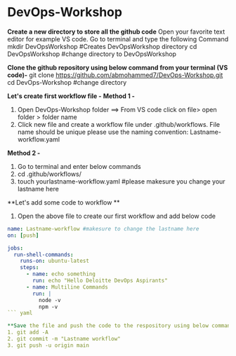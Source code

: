 # DevOps-Workshop

**Create a new directory to store all the github code**
Open your favorite text editor for example VS code. Go to terminal and type the following Command
   mkdir DevOpsWorkshop #Creates DevOpsWorkshop directory
   cd DevOpsWorkshop #change directory to DevOpsWorkshop

**Clone the github repository using below command from your terminal (VS code)-**
   git clone https://github.com/abmohammed7/DevOps-Workshop.git
   cd DevOps-Workshop #change directory 

**Let's create first workflow file -**
**Method 1 -**
1. Open DevOps-Workshop folder ==> From VS code click on file> open folder > folder name
2. Click new file and create a workflow file under .github/workflows. File name should be unique please use the naming convention: Lastname-workflow.yaml

**Method 2 -**
1. Go to terminal and enter below commands
2. cd .github/workflows/
3. touch yourlastname-workflow.yaml #please makesure you change your lastname here

**Let's add some code to workflow **
1. Open the above file to create our first workflow and add below code
``` yaml   
name: Lastname-workflow #makesure to change the lastname here
on: [push]

jobs:
  run-shell-commands:
    runs-on: ubuntu-latest
    steps:
      - name: echo something
        run: echo "Hello Deloitte DevOps Aspirants"
      - name: Multiline Commands
        run: |
          node -v
          npm -v
``` yaml 

**Save the file and push the code to the respository using below commands**
1. git add -A
2. git commit -m "Lastname workflow"
3. git push -u origin main
